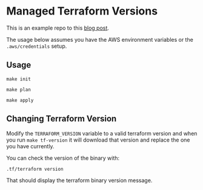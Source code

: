 # Managed Terraform Versions

This is an example repo to this [blog post](https://medium.com/rocket-travel-engineering/setting-up-a-managed-local-terraform-version-89733f2198a1).

The usage below assumes you have the AWS environment variables or the `.aws/credentials` setup.

## Usage

```
make init
```

```
make plan
```

```
make apply
```

## Changing Terraform Version

Modify the `TERRAFORM_VERSION` variable to a valid terraform version and when you run `make tf-version` it will download that version and replace the one you have currently.

You can check the version of the binary with:

```
.tf/terraform version
```

That should display the terraform binary version message.
